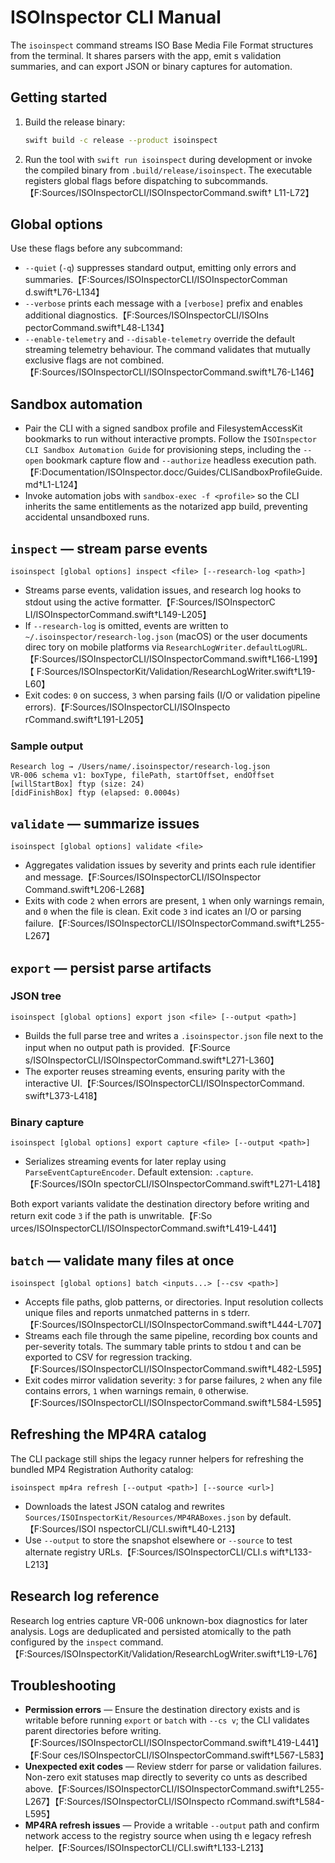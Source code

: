 # ISOInspector CLI Manual

The `isoinspect` command streams ISO Base Media File Format structures from the terminal. It shares parsers with the app, emit
s validation summaries, and can export JSON or binary captures for automation.

## Getting started

1. Build the release binary:
   ```sh
   swift build -c release --product isoinspect
   ```
2. Run the tool with `swift run isoinspect` during development or invoke the compiled binary from `.build/release/isoinspect`.
   The executable registers global flags before dispatching to subcommands.【F:Sources/ISOInspectorCLI/ISOInspectorCommand.swift†
L11-L72】

## Global options

Use these flags before any subcommand:

- `--quiet` (`-q`) suppresses standard output, emitting only errors and summaries.【F:Sources/ISOInspectorCLI/ISOInspectorComman
d.swift†L76-L134】
- `--verbose` prints each message with a `[verbose]` prefix and enables additional diagnostics.【F:Sources/ISOInspectorCLI/ISOIns
pectorCommand.swift†L48-L134】
- `--enable-telemetry` and `--disable-telemetry` override the default streaming telemetry behaviour. The command validates that
mutually exclusive flags are not combined.【F:Sources/ISOInspectorCLI/ISOInspectorCommand.swift†L76-L146】

## Sandbox automation

- Pair the CLI with a signed sandbox profile and FilesystemAccessKit bookmarks to run without interactive prompts. Follow the `ISOInspector CLI Sandbox Automation Guide` for provisioning steps, including the `--open` bookmark capture flow and `--authorize` headless execution path.【F:Documentation/ISOInspector.docc/Guides/CLISandboxProfileGuide.md†L1-L124】
- Invoke automation jobs with `sandbox-exec -f <profile>` so the CLI inherits the same entitlements as the notarized app build, preventing accidental unsandboxed runs.

## `inspect` — stream parse events

```
isoinspect [global options] inspect <file> [--research-log <path>]
```

- Streams parse events, validation issues, and research log hooks to stdout using the active formatter.【F:Sources/ISOInspectorC
LI/ISOInspectorCommand.swift†L149-L205】
- If `--research-log` is omitted, events are written to `~/.isoinspector/research-log.json` (macOS) or the user documents direc
tory on mobile platforms via `ResearchLogWriter.defaultLogURL`.【F:Sources/ISOInspectorCLI/ISOInspectorCommand.swift†L166-L199】【
F:Sources/ISOInspectorKit/Validation/ResearchLogWriter.swift†L19-L60】
- Exit codes: `0` on success, `3` when parsing fails (I/O or validation pipeline errors).【F:Sources/ISOInspectorCLI/ISOInspecto
rCommand.swift†L191-L205】

### Sample output

```
Research log → /Users/name/.isoinspector/research-log.json
VR-006 schema v1: boxType, filePath, startOffset, endOffset
[willStartBox] ftyp (size: 24)
[didFinishBox] ftyp (elapsed: 0.0004s)
```

## `validate` — summarize issues

```
isoinspect [global options] validate <file>
```

- Aggregates validation issues by severity and prints each rule identifier and message.【F:Sources/ISOInspectorCLI/ISOInspector
Command.swift†L206-L268】
- Exits with code `2` when errors are present, `1` when only warnings remain, and `0` when the file is clean. Exit code `3` ind
icates an I/O or parsing failure.【F:Sources/ISOInspectorCLI/ISOInspectorCommand.swift†L255-L267】

## `export` — persist parse artifacts

### JSON tree

```
isoinspect [global options] export json <file> [--output <path>]
```

- Builds the full parse tree and writes a `.isoinspector.json` file next to the input when no output path is provided.【F:Source
s/ISOInspectorCLI/ISOInspectorCommand.swift†L271-L360】
- The exporter reuses streaming events, ensuring parity with the interactive UI.【F:Sources/ISOInspectorCLI/ISOInspectorCommand.
swift†L373-L418】

### Binary capture

```
isoinspect [global options] export capture <file> [--output <path>]
```

- Serializes streaming events for later replay using `ParseEventCaptureEncoder`. Default extension: `.capture`.【F:Sources/ISOIn
spectorCLI/ISOInspectorCommand.swift†L271-L418】

Both export variants validate the destination directory before writing and return exit code `3` if the path is unwritable.【F:So
urces/ISOInspectorCLI/ISOInspectorCommand.swift†L419-L441】

## `batch` — validate many files at once

```
isoinspect [global options] batch <inputs...> [--csv <path>]
```

- Accepts file paths, glob patterns, or directories. Input resolution collects unique files and reports unmatched patterns in s
tderr.【F:Sources/ISOInspectorCLI/ISOInspectorCommand.swift†L444-L707】
- Streams each file through the same pipeline, recording box counts and per-severity totals. The summary table prints to stdou
t and can be exported to CSV for regression tracking.【F:Sources/ISOInspectorCLI/ISOInspectorCommand.swift†L482-L595】
- Exit codes mirror validation severity: `3` for parse failures, `2` when any file contains errors, `1` when warnings remain, `0`
otherwise.【F:Sources/ISOInspectorCLI/ISOInspectorCommand.swift†L584-L595】

## Refreshing the MP4RA catalog

The CLI package still ships the legacy runner helpers for refreshing the bundled MP4 Registration Authority catalog:

```
isoinspect mp4ra refresh [--output <path>] [--source <url>]
```

- Downloads the latest JSON catalog and rewrites `Sources/ISOInspectorKit/Resources/MP4RABoxes.json` by default.【F:Sources/ISOI
nspectorCLI/CLI.swift†L40-L213】
- Use `--output` to store the snapshot elsewhere or `--source` to test alternate registry URLs.【F:Sources/ISOInspectorCLI/CLI.s
wift†L133-L213】

## Research log reference

Research log entries capture VR-006 unknown-box diagnostics for later analysis. Logs are deduplicated and persisted atomically
to the path configured by the `inspect` command.【F:Sources/ISOInspectorKit/Validation/ResearchLogWriter.swift†L19-L76】

## Troubleshooting

- **Permission errors** — Ensure the destination directory exists and is writable before running `export` or `batch` with `--cs
v`; the CLI validates parent directories before writing.【F:Sources/ISOInspectorCLI/ISOInspectorCommand.swift†L419-L441】【F:Sour
ces/ISOInspectorCLI/ISOInspectorCommand.swift†L567-L583】
- **Unexpected exit codes** — Review stderr for parse or validation failures. Non-zero exit statuses map directly to severity co
unts as described above.【F:Sources/ISOInspectorCLI/ISOInspectorCommand.swift†L255-L267】【F:Sources/ISOInspectorCLI/ISOInspecto
rCommand.swift†L584-L595】
- **MP4RA refresh issues** — Provide a writable `--output` path and confirm network access to the registry source when using th
e legacy refresh helper.【F:Sources/ISOInspectorCLI/CLI.swift†L133-L213】
